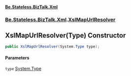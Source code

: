 #### [Be.Stateless.BizTalk.Xml](README.md 'README')
### [Be.Stateless.BizTalk.Xml](Be.Stateless.BizTalk.Xml.md 'Be.Stateless.BizTalk.Xml').[XslMapUrlResolver](XslMapUrlResolver.md 'Be.Stateless.BizTalk.Xml.XslMapUrlResolver')

## XslMapUrlResolver(Type) Constructor

```csharp
public XslMapUrlResolver(System.Type type);
```
#### Parameters

<a name='Be.Stateless.BizTalk.Xml.XslMapUrlResolver.XslMapUrlResolver(System.Type).type'></a>

`type` [System.Type](https://docs.microsoft.com/en-us/dotnet/api/System.Type 'System.Type')